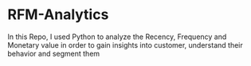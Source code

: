 # RFM-Analytics
In this Repo, I used Python to analyze the Recency, Frequency and Monetary value in order to gain insights into customer, understand their behavior and segment them
